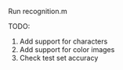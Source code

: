 Run recognition.m

TODO:
1. Add support for characters
2. Add support for color images
3. Check test set accuracy

